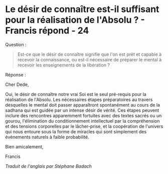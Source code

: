 # Le désir de connaître est-il suffisant pour la réalisation de l'Absolu ? - Francis répond - 24

Question : 

>Est-ce que le désir de connaître signifie que l'on est prêt et capable à recevoir la connaissance, ou est-il nécessaire de préparer le mental à recevoir les enseignements de la libération ?

Réponse :

Cher Dede,

Oui, le désir de connaître notre vrai Soi est le seul pré-requis pour la réalisation de l'Absolu. Les nécessaires étapes préparatoires au travers desquelles le mental doit passer apparaîtront spontanément au cours de la sadhana qui est guidée par un intense désir de vérité. Ces étapes peuvent inclure des rencontres apparemment fortuites avec des textes sacrés ou un gourou, l'élimination du conditionnement intellectuel par la compréhension et des tensions corporelles par le lâcher-prise, et la coopération de l'univers qui nous entoure sous la forme de miracles qui sont simplement des évènements naturels à faible probabilité.

Bien amicalement,

Francis

_Traduit de l'anglais par Stéphane Badach_

